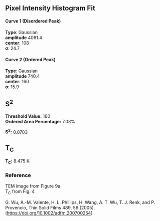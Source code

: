 ## Pixel Intensity Histogram Fit

#### Curve 1 (Disordered Peak)
**Type**: Gaussian\
**amplitude** 4061.4\
**center**: 108\
**σ**: 24.7

#### Curve 2 (Ordered Peak)
**Type**: Gaussian\
**amplitude** 740.4\
**center**: 160\
**σ**: 15.9



## S<sup>2</sup>

**Threshold Value:** 160 \
**Ordered Area Percentage:** 7.03%

**S<sup>2</sup>:** 0.0703

## T<sub>C</sub>
**T<sub>C</sub>:**  8.475 K


### Reference
TEM image from Figure 9a\
T<sub>C</sub> from Fig. 4

G. Wu, A.-M. Valente, H. L. Phillips, H. Wang, A. T. Wu, T. J. Renk, and P. Provencio, Thin Solid Films 489, 56 (2005).\
(https://doi.org/10.1002/adfm.200700254)
